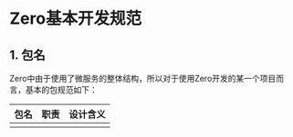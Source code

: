 # Zero基本开发规范

## 1. 包名

Zero中由于使用了微服务的整体结构，所以对于使用Zero开发的某一个项目而言，基本的包规范如下：

| 包名 | 职责 | 设计含义 |
| :--- | :--- | :--- |
|  |  |  |



